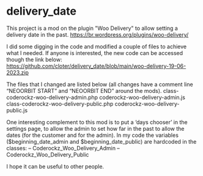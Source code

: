 # delivery_date
This project is a mod on the plugin "Woo Delivery" to allow setting a delivery date in the past. 
https://br.wordpress.org/plugins/woo-delivery/

I did some digging in the code and modified a couple of files to achieve what I needed. If anyone is interested, the new code can be accessed though the link below:
https://github.com/cloter/delivery_date/blob/main/woo-delivery-19-06-2023.zip

The files that I changed are listed below (all changes have a comment line “NEOORBIT START” and “NEOORBIT END” around the mods).
class-coderockz-woo-delivery-admin.php
coderockz-woo-delivery-admin.js
class-coderockz-woo-delivery-public.php
coderockz-woo-delivery-public.js

One interesting complement to this mod is to put a ‘days chooser’ in the settings page, to allow the admin to set how far in the past to allow the dates (for the customer and for the admin). In my code the variables ($beginning_date_admin and $beginning_date_public) are hardcoded in the classes:
– Coderockz_Woo_Delivery_Admin
– Coderockz_Woo_Delivery_Public

I hope it can be useful to other people.
